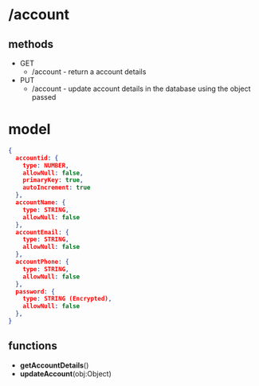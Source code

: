 # **/account**

## methods

- GET
  - /account - return a account details
- PUT
  - /account - update account details in the database using the object passed


# model

```json
{
  accountid: {
    type: NUMBER,
    allowNull: false,
    primaryKey: true,
    autoIncrement: true
  },
  accountName: {
    type: STRING,
    allowNull: false
  },
  accountEmail: {
    type: STRING,
    allowNull: false
  },
  accountPhone: {
    type: STRING,
    allowNull: false
  },
  password: {
    type: STRING (Encrypted),
    allowNull: false
  },
}
```

## functions
- **getAccountDetails**()
- **updateAccount**(obj:Object)

